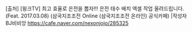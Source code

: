 [출처] [윙크TV] 최고 효율로 은전을 뽑자!!! 은전 태수 배치 엑셀 작업 올려드립니다. (Feat. 2017.03.08) (삼국지조조전 Online (삼국지조조전 온라인) 공식카페) |작성자 BJ비비앙
https://cafe.naver.com/nexonjojo/285325
